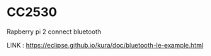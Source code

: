 # CC2530

Rapberry pi 2 connect bluetooth

LINK : https://eclipse.github.io/kura/doc/bluetooth-le-example.html


